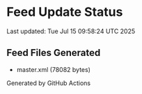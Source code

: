 # Feed Update Status
Last updated: Tue Jul 15 09:58:24 UTC 2025

## Feed Files Generated
- master.xml (78082 bytes)

Generated by GitHub Actions
